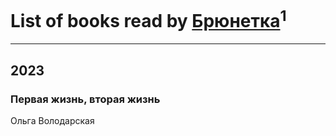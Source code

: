 # List of books read by [Брюнетка](http://vk.com/id276415295)<sup>1</sup>
---

## 2023

### Первая жизнь, вторая жизнь
Ольга Володарская



